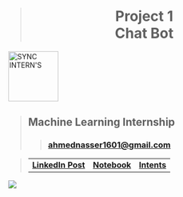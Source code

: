 > <h1 align="center">Project 1<br><b>Chat Bot</b></h1>

<a href="https://www.syncinterns.com"><img alt="SYNC INTERN'S" height=100 src="https://static.wixstatic.com/media/5d3a75_a74999aa4fc34c90a7e45de2b3dc9b2a~mv2.png"/></a>

> ## **Machine Learning Internship**
>> ### **[ahmednasser1601@gmail.com](mailto:ahmednasser1601@gmail.com)**

> <table align="center"><tr><td><a href="#"><b>LinkedIn Post</b></a></td><td><a href="Chat-Bot.ipynb"><b>Notebook</b></a></td><td><a href="intents.json"><b>Intents</b></a></td></tr></table>

<img src="https://hits.sh/github.com/AhmedNasser1601/Chat-Bot.svg?label=Visits&logo=python"/>

